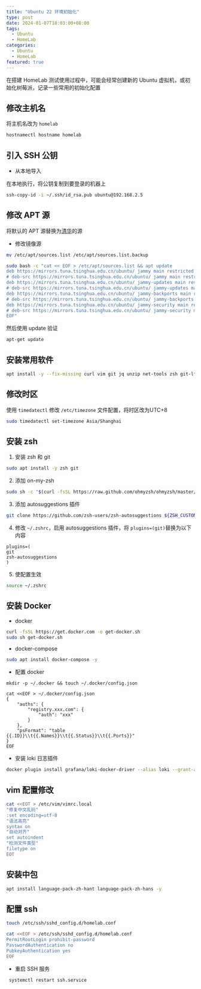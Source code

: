 ```yaml
---
title: "Ubuntu 22 环境初始化"
type: post
date: 2024-01-07T18:03:00+08:00
tags:
  - Ubuntu
  - HomeLab
categories:
  - Ubuntu
  - HomeLab
featured: true
---
```


在搭建 HomeLab 测试使用过程中，可能会经常创建新的 Ubuntu 虚拟机，或初始化树莓派，记录一些常用的初始化配置

## 修改主机名

将主机名改为 `homelab`

```bash
hostnamectl hostname homelab
```

## 引入 SSH 公钥

- 从本地导入

在本地执行，将公钥复制到要登录的机器上

```bash
ssh-copy-id -i ~/.ssh/id_rsa.pub ubuntu@192.168.2.5
```

## 修改 APT 源

将默认的 APT 源替换为[清华](https://mirrors.tuna.tsinghua.edu.cn/help/ubuntu/)的源

- 修改镜像源

```bash
mv /etc/apt/sources.list /etc/apt/sources.list.backup

sudo bash -c "cat << EOF > /etc/apt/sources.list && apt update
deb https://mirrors.tuna.tsinghua.edu.cn/ubuntu/ jammy main restricted universe multiverse
# deb-src https://mirrors.tuna.tsinghua.edu.cn/ubuntu/ jammy main restricted universe multiverse
deb https://mirrors.tuna.tsinghua.edu.cn/ubuntu/ jammy-updates main restricted universe multiverse
# deb-src https://mirrors.tuna.tsinghua.edu.cn/ubuntu/ jammy-updates main restricted universe multiverse
deb https://mirrors.tuna.tsinghua.edu.cn/ubuntu/ jammy-backports main restricted universe multiverse
# deb-src https://mirrors.tuna.tsinghua.edu.cn/ubuntu/ jammy-backports main restricted universe multiverse
deb https://mirrors.tuna.tsinghua.edu.cn/ubuntu/ jammy-security main restricted universe multiverse
# deb-src https://mirrors.tuna.tsinghua.edu.cn/ubuntu/ jammy-security main restricted universe multiverse
EOF"
```

然后使用 update 验证

```bash
apt-get update
```

## 安装常用软件

```bash
apt install -y --fix-missing curl vim git jq unzip net-tools zsh git-lfs
```

## 修改时区

使用 `timedatectl` 修改 `/etc/timezone` 文件配置，将时区改为UTC+8

```bash
sudo timedatectl set-timezone Asia/Shanghai
```

## 安装 zsh

1. 安装 zsh 和 git

```bash
sudo apt install -y zsh git
```

2. 添加 on-my-zsh

```bash
sudo sh -c "$(curl -fsSL https://raw.github.com/ohmyzsh/ohmyzsh/master/tools/install.sh)"
```

3. 添加 autosuggestions 插件

```bash
git clone https://github.com/zsh-users/zsh-autosuggestions ${ZSH_CUSTOM:-~/.oh-my-zsh/custom}/plugins/zsh-autosuggestions
```

4. 修改 `~/.zshrc`，启用 autosuggestions 插件，将 `plugins=(git)`替换为以下内容

```
plugins=(
git
zsh-autosuggestions
)
```

5. 使配置生效

```bash
source ~/.zshrc
```

## 安装 Docker

- docker

```bash
curl -fsSL https://get.docker.com -o get-docker.sh
sudo sh get-docker.sh
```

- docker-compose

```bash
sudo apt install docker-compose -y
```

- 配置 docker

```
mkdir -p ~/.docker && touch ~/.docker/config.json

cat <<EOF > ~/.docker/config.json
{
	"auths": {
		"registry.xxx.com": {
			"auth": "xxx"
		}
	},
	"psFormat": "table {{.ID}}\\t{{.Names}}\\t{{.Status}}\\t{{.Ports}}"
}
EOF
```

- 安装 loki 日志插件

```bash
docker plugin install grafana/loki-docker-driver --alias loki --grant-all-permissions
```

## vim 配置修改

```bash
cat <<EOT > /etc/vim/vimrc.local
"修复中文乱码"
:set encoding=utf-8
"语法高亮"
syntax on
"自动对齐"
set autoindent
"检测文件类型"
filetype on
EOT
```

## 安装中包

```bash
apt install language-pack-zh-hant language-pack-zh-hans -y
```

## 配置 ssh

```bash
touch /etc/ssh/sshd_config.d/homelab.conf

cat <<EOF > /etc/ssh/sshd_config.d/homelab.conf
PermitRootLogin prohibit-password
PasswordAuthentication no
PubkeyAuthentication yes
EOF
```

- 重启 SSH 服务

```bash
 systemctl restart ssh.service
```
